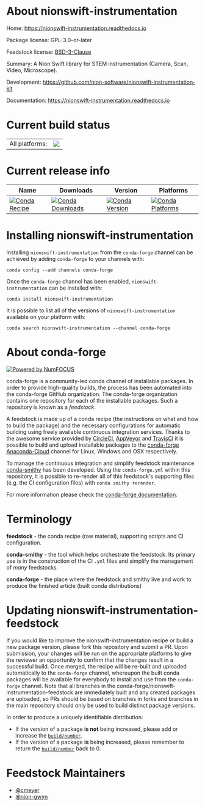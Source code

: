 About nionswift-instrumentation
===============================

Home: https://nionswift-instrumentation.readthedocs.io

Package license: GPL-3.0-or-later

Feedstock license: [BSD-3-Clause](https://github.com/conda-forge/nionswift-instrumentation-feedstock/blob/master/LICENSE.txt)

Summary: A Nion Swift library for STEM instrumentation (Camera, Scan, Video, Microscope).

Development: https://github.com/nion-software/nionswift-instrumentation-kit

Documentation: https://nionswift-instrumentation.readthedocs.io

Current build status
====================


<table><tr><td>All platforms:</td>
    <td>
      <a href="https://dev.azure.com/conda-forge/feedstock-builds/_build/latest?definitionId=8847&branchName=master">
        <img src="https://dev.azure.com/conda-forge/feedstock-builds/_apis/build/status/nionswift-instrumentation-feedstock?branchName=master">
      </a>
    </td>
  </tr>
</table>

Current release info
====================

| Name | Downloads | Version | Platforms |
| --- | --- | --- | --- |
| [![Conda Recipe](https://img.shields.io/badge/recipe-nionswift--instrumentation-green.svg)](https://anaconda.org/conda-forge/nionswift-instrumentation) | [![Conda Downloads](https://img.shields.io/conda/dn/conda-forge/nionswift-instrumentation.svg)](https://anaconda.org/conda-forge/nionswift-instrumentation) | [![Conda Version](https://img.shields.io/conda/vn/conda-forge/nionswift-instrumentation.svg)](https://anaconda.org/conda-forge/nionswift-instrumentation) | [![Conda Platforms](https://img.shields.io/conda/pn/conda-forge/nionswift-instrumentation.svg)](https://anaconda.org/conda-forge/nionswift-instrumentation) |

Installing nionswift-instrumentation
====================================

Installing `nionswift-instrumentation` from the `conda-forge` channel can be achieved by adding `conda-forge` to your channels with:

```
conda config --add channels conda-forge
```

Once the `conda-forge` channel has been enabled, `nionswift-instrumentation` can be installed with:

```
conda install nionswift-instrumentation
```

It is possible to list all of the versions of `nionswift-instrumentation` available on your platform with:

```
conda search nionswift-instrumentation --channel conda-forge
```


About conda-forge
=================

[![Powered by NumFOCUS](https://img.shields.io/badge/powered%20by-NumFOCUS-orange.svg?style=flat&colorA=E1523D&colorB=007D8A)](http://numfocus.org)

conda-forge is a community-led conda channel of installable packages.
In order to provide high-quality builds, the process has been automated into the
conda-forge GitHub organization. The conda-forge organization contains one repository
for each of the installable packages. Such a repository is known as a *feedstock*.

A feedstock is made up of a conda recipe (the instructions on what and how to build
the package) and the necessary configurations for automatic building using freely
available continuous integration services. Thanks to the awesome service provided by
[CircleCI](https://circleci.com/), [AppVeyor](https://www.appveyor.com/)
and [TravisCI](https://travis-ci.com/) it is possible to build and upload installable
packages to the [conda-forge](https://anaconda.org/conda-forge)
[Anaconda-Cloud](https://anaconda.org/) channel for Linux, Windows and OSX respectively.

To manage the continuous integration and simplify feedstock maintenance
[conda-smithy](https://github.com/conda-forge/conda-smithy) has been developed.
Using the ``conda-forge.yml`` within this repository, it is possible to re-render all of
this feedstock's supporting files (e.g. the CI configuration files) with ``conda smithy rerender``.

For more information please check the [conda-forge documentation](https://conda-forge.org/docs/).

Terminology
===========

**feedstock** - the conda recipe (raw material), supporting scripts and CI configuration.

**conda-smithy** - the tool which helps orchestrate the feedstock.
                   Its primary use is in the construction of the CI ``.yml`` files
                   and simplify the management of *many* feedstocks.

**conda-forge** - the place where the feedstock and smithy live and work to
                  produce the finished article (built conda distributions)


Updating nionswift-instrumentation-feedstock
============================================

If you would like to improve the nionswift-instrumentation recipe or build a new
package version, please fork this repository and submit a PR. Upon submission,
your changes will be run on the appropriate platforms to give the reviewer an
opportunity to confirm that the changes result in a successful build. Once
merged, the recipe will be re-built and uploaded automatically to the
`conda-forge` channel, whereupon the built conda packages will be available for
everybody to install and use from the `conda-forge` channel.
Note that all branches in the conda-forge/nionswift-instrumentation-feedstock are
immediately built and any created packages are uploaded, so PRs should be based
on branches in forks and branches in the main repository should only be used to
build distinct package versions.

In order to produce a uniquely identifiable distribution:
 * If the version of a package **is not** being increased, please add or increase
   the [``build/number``](https://conda.io/docs/user-guide/tasks/build-packages/define-metadata.html#build-number-and-string).
 * If the version of a package **is** being increased, please remember to return
   the [``build/number``](https://conda.io/docs/user-guide/tasks/build-packages/define-metadata.html#build-number-and-string)
   back to 0.

Feedstock Maintainers
=====================

* [@cmeyer](https://github.com/cmeyer/)
* [@nion-gwyn](https://github.com/nion-gwyn/)

